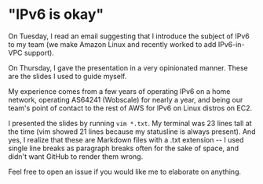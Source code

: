 # "IPv6 is okay"

On Tuesday, I read an email suggesting that I introduce the subject of IPv6 to my team (we make Amazon Linux and recently worked to add IPv6-in-VPC support).

On Thursday, I gave the presentation in a very opinionated manner. These are the slides I used to guide myself.

My experience comes from a few years of operating IPv6 on a home network, operating AS64241 (Wobscale) for nearly a year, and being our team's point of contact to the rest of AWS for IPv6 on Linux distros on EC2.

I presented the slides by running `vim *.txt`. My terminal was 23 lines tall at the time (vim showed 21 lines because my statusline is always present). And yes, I realize that these are Markdown files with a .txt extension -- I used single line breaks as paragraph breaks often for the sake of space, and didn't want GitHub to render them wrong.

Feel free to open an issue if you would like me to elaborate on anything.
